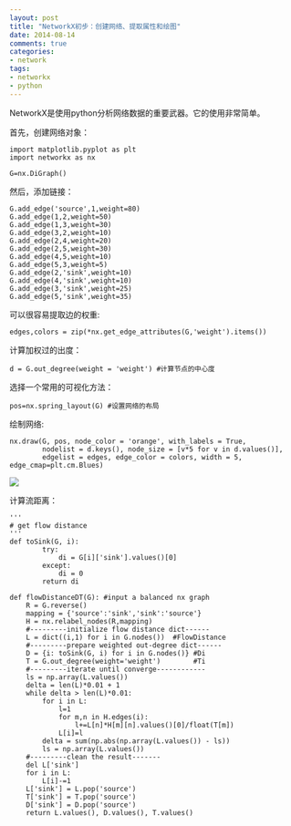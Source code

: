 ```yaml
---
layout: post
title: "NetworkX初步：创建网络、提取属性和绘图"
date: 2014-08-14
comments: true
categories: 
- network
tags:
- networkx
- python
---
```


NetworkX是使用python分析网络数据的重要武器。它的使用非常简单。

首先，创建网络对象：

    import matplotlib.pyplot as plt
    import networkx as nx
    
    G=nx.DiGraph()
    
然后，添加链接：

    G.add_edge('source',1,weight=80)
    G.add_edge(1,2,weight=50)
    G.add_edge(1,3,weight=30)
    G.add_edge(3,2,weight=10)
    G.add_edge(2,4,weight=20)
    G.add_edge(2,5,weight=30)
    G.add_edge(4,5,weight=10)
    G.add_edge(5,3,weight=5)
    G.add_edge(2,'sink',weight=10)
    G.add_edge(4,'sink',weight=10)
    G.add_edge(3,'sink',weight=25)
    G.add_edge(5,'sink',weight=35)
    
可以很容易提取边的权重: 

    edges,colors = zip(*nx.get_edge_attributes(G,'weight').items())
    
计算加权过的出度：

    d = G.out_degree(weight = 'weight') #计算节点的中心度
    
选择一个常用的可视化方法：

    pos=nx.spring_layout(G) #设置网络的布局
    
绘制网络:

    nx.draw(G, pos, node_color = 'orange', with_labels = True,
            nodelist = d.keys(), node_size = [v*5 for v in d.values()], 
            edgelist = edges, edge_color = colors, width = 5, edge_cmap=plt.cm.Blues)

![](http://chengjun.qiniudn.com/demo.png)


计算流距离：

    '''
    # get flow distance
    '''
    def toSink(G, i):
            try:
                di = G[i]['sink'].values()[0]
            except:
                di = 0 
            return di
            
    def flowDistanceDT(G): #input a balanced nx graph
        R = G.reverse()
        mapping = {'source':'sink','sink':'source'} 
        H = nx.relabel_nodes(R,mapping)
        #---------initialize flow distance dict------
        L = dict((i,1) for i in G.nodes())  #FlowDistance
        #---------prepare weighted out-degree dict------
        D = {i: toSink(G, i) for i in G.nodes()} #Di
        T = G.out_degree(weight='weight')        #Ti
        #---------iterate until converge------------
        ls = np.array(L.values())
        delta = len(L)*0.01 + 1
        while delta > len(L)*0.01:
            for i in L:
                l=1
                for m,n in H.edges(i):
                    l+=L[n]*H[m][n].values()[0]/float(T[m])
                L[i]=l
            delta = sum(np.abs(np.array(L.values()) - ls))
            ls = np.array(L.values())
        #---------clean the result-------
        del L['sink']
        for i in L:
            L[i]-=1
        L['sink'] = L.pop('source')
        T['sink'] = T.pop('source')
        D['sink'] = D.pop('source')
        return L.values(), D.values(), T.values()


